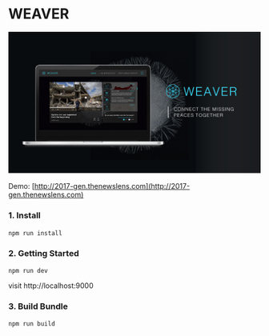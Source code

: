 # WEAVER

![Demo](https://github.com/TheNewsLens/2017-GEN/blob/master/build/img/demo.png)

Demo: [http://2017-gen.thenewslens.com](http://2017-gen.thenewslens.com)

### 1. Install

```
npm run install
```

### 2. Getting Started

```
npm run dev
```

visit http://localhost:9000

### 3. Build Bundle

```
npm run build
```
